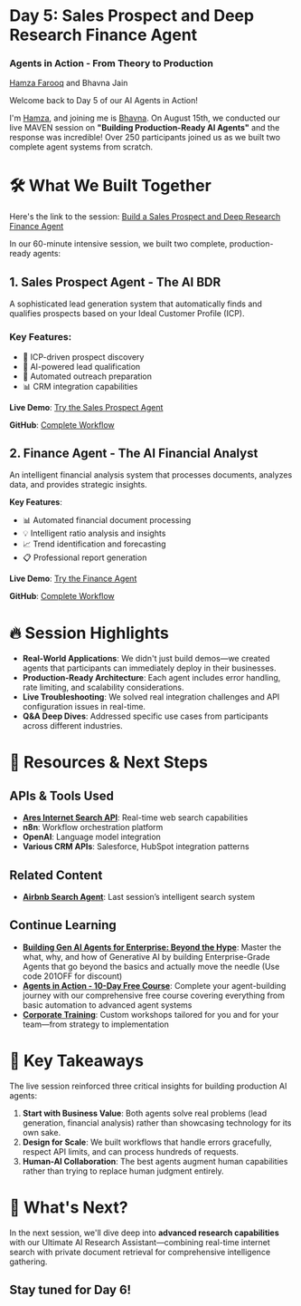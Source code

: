 # Day 5: Sales Prospect and Deep Research Finance Agent 
### Agents in Action - From Theory to Production

[Hamza Farooq](https://github.com/hamzafarooq) and Bhavna Jain

Welcome back to Day 5 of our AI Agents in Action!

I'm [Hamza](https://www.linkedin.com/in/hamzafarooq/), and joining me is [Bhavna](https://www.linkedin.com/in/bhavna-s-jain/). On August 15th, we conducted our live MAVEN session on **"Building Production-Ready AI Agents"** and the response was incredible! Over 250 participants joined us as we built two complete agent systems from scratch.

# **🛠️ What We Built Together**

Here's the link to the session: [Build a Sales Prospect and Deep Research Finance Agent](https://maven.com/p/1fdb6c)

In our 60-minute intensive session, we built two complete, production-ready agents:

## **1. Sales Prospect Agent - The AI BDR**
A sophisticated lead generation system that automatically finds and qualifies prospects based on your Ideal Customer Profile (ICP).

### **Key Features**:

- 🎯 ICP-driven prospect discovery
- 🤖 AI-powered lead qualification
- 📧 Automated outreach preparation
- 📊 CRM integration capabilities

**Live Demo**: [Try the Sales Prospect Agent](https://spark-lead-ignition-98.lovable.app/)

**GitHub**: [Complete Workflow](https://github.com/traversaal-ai/agents-in-action/blob/main/sales-porspects-agent/ICP_builder_webhook.json)

## **2. Finance Agent - The AI Financial Analyst**
An intelligent financial analysis system that processes documents, analyzes data, and provides strategic insights.

**Key Features**:

- 📊 Automated financial document processing
- 💡 Intelligent ratio analysis and insights
- 📈 Trend identification and forecasting
- 📋 Professional report generation

**Live Demo**: [Try the Finance Agent](https://finance-scribe-chat.lovable.app/)

**GitHub**: [Complete Workflow](https://github.com/traversaal-ai/agents-in-action/tree/main/finance-agent)

# **🔥 Session Highlights**

- **Real-World Applications**: We didn't just build demos—we created agents that participants can immediately deploy in their businesses.
- **Production-Ready Architecture**: Each agent includes error handling, rate limiting, and scalability considerations.
- **Live Troubleshooting**: We solved real integration challenges and API configuration issues in real-time.
- **Q&A Deep Dives**: Addressed specific use cases from participants across different industries.

# **🚀 Resources & Next Steps**
## **APIs & Tools Used**

- **[Ares Internet Search API](https://api.traversaal.ai/)**: Real-time web search capabilities
- **n8n**: Workflow orchestration platform
- **OpenAI**: Language model integration
- **Various CRM APIs**: Salesforce, HubSpot integration patterns

## **Related Content**

- **[Airbnb Search Agent](link)**: Last session’s intelligent search system

## **Continue Learning**

- **[Building Gen AI Agents for Enterprise: Beyond the Hype](https://maven.com/boring-bot/ml-system-design?promoCode=201OFF)**: Master the what, why, and how of Generative AI by building Enterprise-Grade Agents that go beyond the basics and actually move the needle (Use code 201OFF for discount)
- **[Agents in Action - 10-Day Free Course](https://boringbot.substack.com/)**: Complete your agent-building journey with our comprehensive free course covering everything from basic automation to advanced agent systems
- **[Corporate Training](https://training.traversaal.ai/)**: Custom workshops tailored for you and for your team—from strategy to implementation

# **💭 Key Takeaways**
The live session reinforced three critical insights for building production AI agents:

1. **Start with Business Value**: Both agents solve real problems (lead generation, financial analysis) rather than showcasing technology for its own sake.
2. **Design for Scale**: We built workflows that handle errors gracefully, respect API limits, and can process hundreds of requests.
3. **Human-AI Collaboration**: The best agents augment human capabilities rather than trying to replace human judgment entirely.

# **🎯 What's Next?**
In the next session, we'll dive deep into **advanced research capabilities** with our Ultimate AI Research Assistant—combining real-time internet search with private document retrieval for comprehensive intelligence gathering.

**Stay tuned for Day 6!**
---
